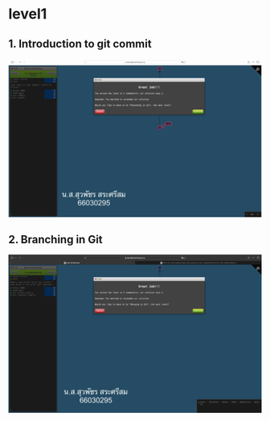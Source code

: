 # level1
## 1. Introduction to git commit
![alt text](image.png)

## 2. Branching in Git
![alt text](image-1.png)